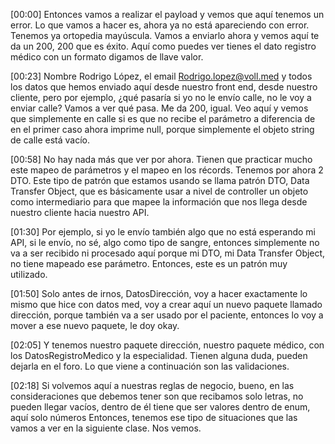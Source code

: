 [00:00] Entonces vamos a realizar el payload y vemos que aquí tenemos un error. Lo que vamos a hacer es, ahora ya no está apareciendo con error. Tenemos ya ortopedia mayúscula. Vamos a enviarlo ahora y vemos aquí te da un 200, 200 que es éxito. Aquí como puedes ver tienes el dato registro médico con un formato digamos de llave valor.

[00:23] Nombre Rodrigo López, el email Rodrigo.lopez@voll.med y todos los datos que hemos enviado aquí desde nuestro front end, desde nuestro cliente, pero por ejemplo, ¿qué pasaría si yo no le envío calle, no le voy a enviar calle? Vamos a ver qué pasa. Me da 200, igual. Veo aquí y vemos que simplemente en calle si es que no recibe el parámetro a diferencia de en el primer caso ahora imprime null, porque simplemente el objeto string de calle está vacío.

[00:58] No hay nada más que ver por ahora. Tienen que practicar mucho este mapeo de parámetros y el mapeo en los récords. Tenemos por ahora 2 DTO. Este tipo de patrón que estamos usando se llama patrón DTO, Data Transfer Object, que es básicamente usar a nivel de controller un objeto como intermediario para que mapee la información que nos llega desde nuestro cliente hacia nuestro API.

[01:30] Por ejemplo, si yo le envío también algo que no está esperando mi API, si le envío, no sé, algo como tipo de sangre, entonces simplemente no va a ser recibido ni procesado aquí porque mi DTO, mi Data Transfer Object, no tiene mapeado ese parámetro. Entonces, este es un patrón muy utilizado.

[01:50] Solo antes de irnos, DatosDirección, voy a hacer exactamente lo mismo que hice con datos med, voy a crear aquí un nuevo paquete llamado dirección, porque también va a ser usado por el paciente, entonces lo voy a mover a ese nuevo paquete, le doy okay.

[02:05] Y tenemos nuestro paquete dirección, nuestro paquete médico, con los DatosRegistroMedico y la especialidad. Tienen alguna duda, pueden dejarla en el foro. Lo que viene a continuación son las validaciones.

[02:18] Si volvemos aquí a nuestras reglas de negocio, bueno, en las consideraciones que debemos tener son que recibamos solo letras, no pueden llegar vacíos, dentro de él tiene que ser valores dentro de enum, aquí solo números Entonces, tenemos ese tipo de situaciones que las vamos a ver en la siguiente clase. Nos vemos.